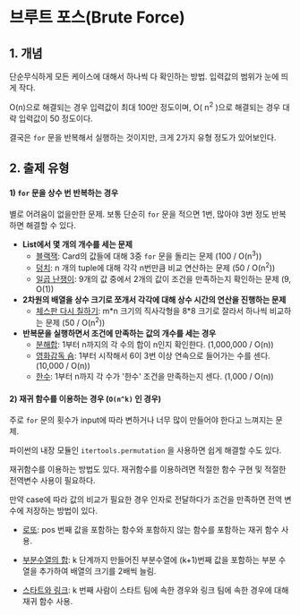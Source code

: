 # 브루트 포스(Brute Force)

## 1. 개념

단순무식하게 모든 케이스에 대해서 하나씩 다 확인하는 방법. 입력값의 범위가 눈에 띄게 작다.

O(n)으로 해결되는 경우 입력값이 최대 100만 정도이며, O( n<sup>2</sup> )으로 해결되는 경우 대략 입력값이 50 정도이다.

결국은 `for` 문을 반복해서 실행하는 것이지만, 크게 2가지 유형 정도가 있어보인다.



## 2. 출제 유형

#### 1) `for` 문을 상수 번 반복하는 경우

별로 어려움이 없을만한 문제. 보통 단순히 `for` 문을 적으면 1번, 많아야 3번 정도 반복하면 해결할 수 있다.

- **List에서 몇 개의 개수를 세는 문제**
  - [블랙잭]("https://www.acmicpc.net/problem/2798"): Card의 값들에 대해 3중 `for` 문을 돌리는 문제 (100 / O(n<sup>3</sup>))
  - [덩치]("https://www.acmicpc.net/problem/7568"): n 개의 tuple에 대해 각각 n번만큼 비교 연산하는 문제 (50 / O(n<sup>2</sup>))
  - [일곱 난쟁이]("https://www.acmicpc.net/problem/2309"): 9개의 값 중에서 2개의 값이 조건을 만족하는지 확인하는 문제 (9, O(1))
- **2차원의 배열을 상수 크기로 쪼개서 각각에 대해 상수 시간의 연산을 진행하는 문제**
  - [체스판 다시 칠하기]("https://www.acmicpc.net/problem/1018"): m\*n 크기의 직사각형을 8\*8 크기로 잘라서 하나씩 비교하는 문제 (50 / O(n<sup>2</sup>))
- **반복문을 실행하면서 조건에 만족하는 값의 개수를 세는 경우**
  - [분해합]("https://www.acmicpc.net/problem/2231"): 1부터 n까지의 각 수의 합이 n인지 확인한다. (1,000,000 / O(n))
  - [영화감독 숌]("https://www.acmicpc.net/problem/1436"): 1부터 시작해서 6이 3번 이상 연속으로 들어가는 수를 센다. (10,000 / O(n))
  - [한수]("https://www.acmicpc.net/problem/1065"): 1부터 n까지 각 수가 '한수' 조건을 만족하는지 센다. (1,000 / O(n))



#### 2)  재귀 함수를 이용하는 경우 (`O(n^k)` 인 경우)

주로 `for` 문의 횟수가 input에 따라 변하거나 너무 많이 만들어야 한다고 느껴지는 문제.

파이썬의 내장 모듈인 `itertools.permutation` 을 사용하면 쉽게 해결할 수도 있다.

재귀함수를 이용하는 방법도 있다. 재귀함수를 이용하려면 적절한 함수 구현 및 적절한 전역변수 사용이 필요하다.

만약 case에 따라 값의 비교가 필요한 경우 인자로 전달하다가 조건을 만족하면 전역 변수에 저장하는 방법이 있다.

- [로또]("https://www.acmicpc.net/problem/6603"): pos 번째 값을 포함하는 함수와 포함하지 않는 함수를 포함하는 재귀 함수 사용.
- [부분수열의 합]("https://www.acmicpc.net/problem/1182"): k 단계까지 만들어진 부분수열에 (k+1)번째 값을 포함하는 부분 수열을 추가하여 배열의 크기를 2배씩 늘림.

- [스타트와 링크]("https://www.acmicpc.net/problem/14889"): k 번째 사람이 스타트 팀에 속한 경우와 링크 팀에 속한 경우에 대해 재귀 함수 사용.
